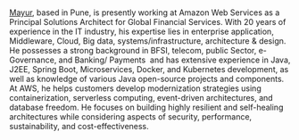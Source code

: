 ﻿---
type: guest
Title: "Mayur Bhagia"
name: "Mayur Bhagia"
description: "Principle Solutions Architect at Amazon Web Services"
location: Pune, India
website: 
linkedin: https://www.linkedin.com/in/mayurbhagia/
facebook:
twitter: https://x.com/mayurbhagia
instagram: 
image: "/images/guests/mayur_bhagia.jpg"
---
#
[Mayur](https://www.linkedin.com/in/mayurbhagia/), based in Pune, is presently working at Amazon Web Services as a Principal Solutions Architect for Global Financial Services. With 20 years of experience in the IT industry, his expertise lies in enterprise application, Middleware, Cloud, Big data, systems/infrastructure, architecture & design. He possesses a strong background in BFSI, telecom, public Sector, e-Governance, and Banking/ Payments  and has extensive experience in Java, J2EE, Spring Boot, Microservices, Docker, and Kubernetes development, as well as knowledge of various Java open-source projects and components. At AWS, he helps customers develop modernization strategies using containerization, serverless computing, event-driven architectures, and database freedom. He focuses on building highly resilient and self-healing architectures while considering aspects of security, performance, sustainability, and cost-effectiveness.